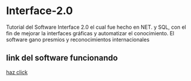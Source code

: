 # Interface-2.0
Tutorial del Software Interface 2.0 el cual fue hecho en NET. y SQL, con el fin de mejorar la interfaces gráficas y automatizar el conocimiento. El software gano presmios y reconocimientos internacionales
## link del software funcionando
[haz click](https://youtu.be/4vuvEmdbeaw)


